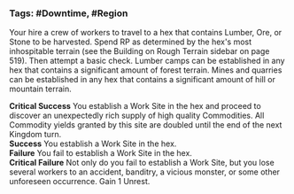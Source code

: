 ### Tags: #Downtime, #Region

Your hire a crew of workers to travel to a hex that contains Lumber, Ore, or Stone to be harvested. Spend RP as determined by the hex's most inhospitable terrain (see the Building on Rough Terrain sidebar on page 519). Then attempt a basic check. Lumber camps can be established in any hex that contains a significant amount of forest terrain. Mines and quarries can be established in any hex that contains a significant amount of hill or mountain terrain.  
  
**Critical Success** You establish a Work Site in the hex and proceed to discover an unexpectedly rich supply of high quality Commodities. All Commodity yields granted by this site are doubled until the end of the next Kingdom turn.  
**Success** You establish a Work Site in the hex.  
**Failure** You fail to establish a Work Site in the hex.  
**Critical Failure** Not only do you fail to establish a Work Site, but you lose several workers to an accident, banditry, a vicious monster, or some other unforeseen occurrence. Gain 1 Unrest.